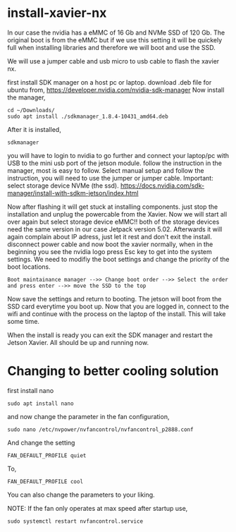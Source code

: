 # install-xavier-nx
In our case the nvidia has a eMMC of 16 Gb and NVMe SSD of 120 Gb. The original boot is from the eMMC but if we use this setting it will be quickely full when installing libraries and therefore we will boot and use the SSD. 

We will use a jumper cable and usb micro to usb cable to flash the xavier nx.

first install SDK manager on a host pc or laptop. download .deb file for ubuntu from,
https://developer.nvidia.com/nvidia-sdk-manager
Now install the manager,
```
cd ~/Downloads/
sudo apt install ./sdkmanager_1.8.4-10431_amd64.deb
```
After it is installed,
```
sdkmanager
```
you will have to login to nvidia to go further and connect your laptop/pc with USB to the mini usb port of the jetson module. follow the instruction in the manager, most is easy to follow. Select manual setup and follow the instruction, you will need to use the jumper or jumper cable.
Important: select storage device NVMe (the ssd).
https://docs.nvidia.com/sdk-manager/install-with-sdkm-jetson/index.html

Now after flashing it will get stuck at installing components. just stop the installation and unplug the powercable from the Xavier. 
Now we will start all over again but select storage device eMMC!! both of the storage devices need the same version in our case Jetpack version 5.02. Afterwards it will again complain about IP adress, just let it rest and don't exit the install. disconnect power cable and now boot the xavier normally, when in the beginning you see the nvidia logo press Esc key to get into the system settings. We need to modifiy the boot settings and change the priority of the boot locations. 
```
Boot maintainance manager -->> Change boot order -->> Select the order and press enter -->> move the SSD to the top
```
Now save the settings and return to booting. The jetson will boot from the SSD card everytime you boot up. Now that you are logged in, connect to the wifi and continue with the process on the laptop of the install. This will take some time.

When the install is ready you can exit the SDK manager and restart the Jetson Xavier. All should be up and running now.


# Changing to better cooling solution
first install nano
```
sudo apt install nano
```
and now change the parameter in the fan configuration,
```
sudo nano /etc/nvpower/nvfancontrol/nvfancontrol_p2888.conf
```
And change the setting
```
FAN_DEFAULT_PROFILE quiet
```
To,
```
FAN_DEFAULT_PROFILE cool
```

You can also change the parameters to your liking.

NOTE: If the fan only operates at max speed after startup use,
```
sudo systemctl restart nvfancontrol.service
```
